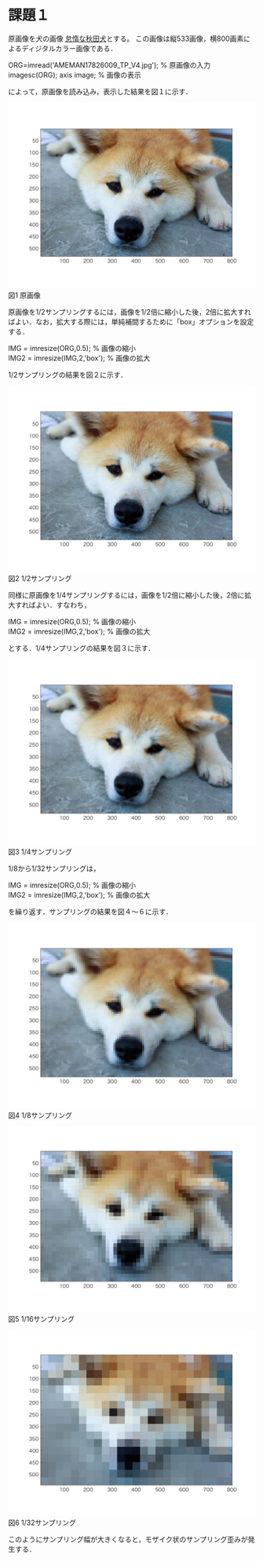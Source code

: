 # 課題１

原画像を犬の画像
[怠惰な秋田犬](https://www.pakutaso.com/20170833240post-12987.html)とする。
この画像は縦533画像，横800画素によるディジタルカラー画像である．

ORG=imread('AMEMAN17826009_TP_V4.jpg'); % 原画像の入力  
imagesc(ORG); axis image; % 画像の表示

によって，原画像を読み込み，表示した結果を図１に示す．

![原画像](https://github.com/betashort/lecture_image_processing/blob/master/kadai1_image/kadai1_0.jpg)  
図1 原画像

原画像を1/2サンプリングするには，画像を1/2倍に縮小した後，2倍に拡大すればよい．なお，拡大する際には，単純補間するために「box」オプションを設定する．

IMG = imresize(ORG,0.5); % 画像の縮小  
IMG2 = imresize(IMG,2,'box'); % 画像の拡大

1/2サンプリングの結果を図２に示す．

![原画像](https://github.com/betashort/lecture_image_processing/blob/master/kadai1_image/kadai1_1.jpg)  
図2 1/2サンプリング

同様に原画像を1/4サンプリングするには，画像を1/2倍に縮小した後，2倍に拡大すればよい．すなわち，

IMG = imresize(ORG,0.5); % 画像の縮小  
IMG2 = imresize(IMG,2,'box'); % 画像の拡大

とする．1/4サンプリングの結果を図３に示す．

![原画像](https://github.com/betashort/lecture_image_processing/blob/master/kadai1_image/kadai1_2.jpg)  
図3 1/4サンプリング

1/8から1/32サンプリングは，

IMG = imresize(ORG,0.5); % 画像の縮小  
IMG2 = imresize(IMG,2,'box'); % 画像の拡大

を繰り返す．サンプリングの結果を図４～６に示す．

![原画像](https://github.com/betashort/lecture_image_processing/blob/master/kadai1_image/kadai1_3.jpg)  
図4 1/8サンプリング

![原画像](https://github.com/betashort/lecture_image_processing/blob/master/kadai1_image/kadai1_4.jpg)  
図5 1/16サンプリング

![原画像](https://github.com/betashort/lecture_image_processing/blob/master/kadai1_image/kadai1_5.jpg)  
図6 1/32サンプリング

このようにサンプリング幅が大きくなると，モザイク状のサンプリング歪みが発生する．
